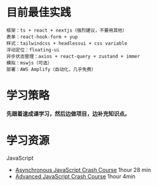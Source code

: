 # 目前最佳实践

```
框架：ts + react + nextjs（强烈建议，不要用其他）
表单：react-hook-form + yup
样式：tailwindcss + headlessui + css variable
浮动定位：floating-ui
异步状态管理：axios + react-query + zustand + immer
模拟：mswjs（可选）
部署：AWS Amplify（自动化，几乎免费）
```





# 学习策略

**先跟着速成课学习，然后边做项目，边补充知识点。**







# 学习资源

JavaScript

- [Asynchronous JavaScript Crash Course](https://youtu.be/exBgWAIeIeg) 1hour 28 min
- [Advanced JavaScript Crash Course](https://www.youtube.com/watch?v=R9I85RhI7Cg) 1hour 4min



